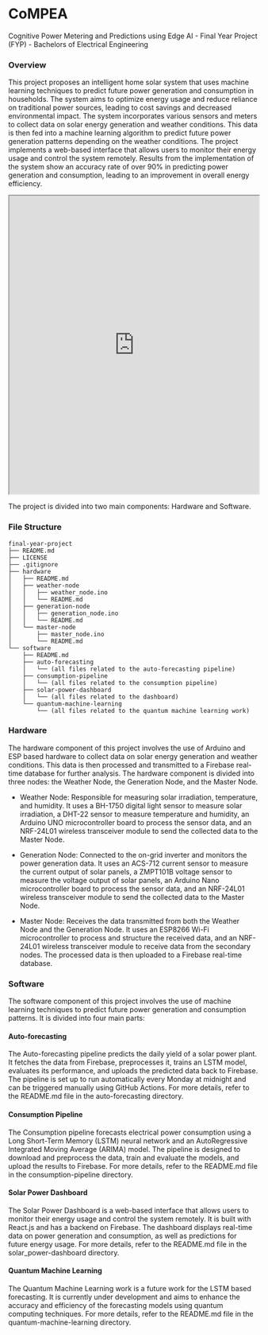 # CoMPEA
Cognitive Power Metering and Predictions using Edge AI - Final Year Project (FYP) - Bachelors of Electrical Engineering

### Overview
This project proposes an intelligent home solar system that uses machine learning techniques to predict future power generation and consumption in households. The system aims to optimize energy usage and reduce reliance on traditional power sources, leading to cost savings and decreased environmental impact. The system incorporates various sensors and meters to collect data on solar energy generation and weather conditions. This data is then fed into a machine learning algorithm to predict future power generation patterns depending on the weather conditions. The project implements a web-based interface that allows users to monitor their energy usage and control the system remotely. Results from the implementation of the system show an accuracy rate of over 90% in predicting power generation and consumption, leading to an improvement in overall energy efficiency.

<iframe src="https://docs.google.com/gview?url=https://github.com/saadz-khan/compea/blob/master/assets/poster.pdf&embedded=true" width="100%" height="600px"></iframe>

The project is divided into two main components: Hardware and Software.

### File Structure
```
final-year-project
├── README.md
├── LICENSE
├── .gitignore
├── hardware
│   ├── README.md
│   ├── weather-node
│   │   ├── weather_node.ino
│   │   └── README.md
│   ├── generation-node
│   │   ├── generation_node.ino
│   │   └── README.md
│   └── master-node
│       ├── master_node.ino
│       └── README.md
└── software
    ├── README.md
    ├── auto-forecasting
    │   └── (all files related to the auto-forecasting pipeline)
    ├── consumption-pipeline
    │   └── (all files related to the consumption pipeline)
    ├── solar-power-dashboard
    │   └── (all files related to the dashboard)
    └── quantum-machine-learning
        └── (all files related to the quantum machine learning work)
```

### Hardware
The hardware component of this project involves the use of Arduino and ESP based hardware to collect data on solar energy generation and weather conditions. This data is then processed and transmitted to a Firebase real-time database for further analysis. The hardware component is divided into three nodes: the Weather Node, the Generation Node, and the Master Node.

- Weather Node: Responsible for measuring solar irradiation, temperature, and humidity. It uses a BH-1750 digital light sensor to measure solar irradiation, a DHT-22 sensor to measure temperature and humidity, an Arduino UNO microcontroller board to process the sensor data, and an NRF-24L01 wireless transceiver module to send the collected data to the Master Node.

- Generation Node: Connected to the on-grid inverter and monitors the power generation data. It uses an ACS-712 current sensor to measure the current output of solar panels, a ZMPT101B voltage sensor to measure the voltage output of solar panels, an Arduino Nano microcontroller board to process the sensor data, and an NRF-24L01 wireless transceiver module to send the collected data to the Master Node.

- Master Node: Receives the data transmitted from both the Weather Node and the Generation Node. It uses an ESP8266 Wi-Fi microcontroller to process and structure the received data, and an NRF-24L01 wireless transceiver module to receive data from the secondary nodes. The processed data is then uploaded to a Firebase real-time database.

### Software
The software component of this project involves the use of machine learning techniques to predict future power generation and consumption patterns. It is divided into four main parts:

#### Auto-forecasting
The Auto-forecasting pipeline predicts the daily yield of a solar power plant. It fetches the data from Firebase, preprocesses it, trains an LSTM model, evaluates its performance, and uploads the predicted data back to Firebase. The pipeline is set up to run automatically every Monday at midnight and can be triggered manually using GitHub Actions. For more details, refer to the README.md file in the auto-forecasting directory.

#### Consumption Pipeline
The Consumption pipeline forecasts electrical power consumption using a Long Short-Term Memory (LSTM) neural network and an AutoRegressive Integrated Moving Average (ARIMA) model. The pipeline is designed to download and preprocess the data, train and evaluate the models, and upload the results to Firebase. For more details, refer to the README.md file in the consumption-pipeline directory.

#### Solar Power Dashboard
The Solar Power Dashboard is a web-based interface that allows users to monitor their energy usage and control the system remotely. It is built with React.js and has a backend on Firebase. The dashboard displays real-time data on power generation and consumption, as well as predictions for future energy usage. For more details, refer to the README.md file in the solar_power-dashboard directory.

#### Quantum Machine Learning
The Quantum Machine Learning work is a future work for the LSTM based forecasting. It is currently under development and aims to enhance the accuracy and efficiency of the forecasting models using quantum computing techniques. For more details, refer to the README.md file in the quantum-machine-learning directory.
